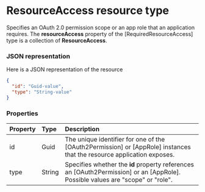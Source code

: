 # ResourceAccess resource type

Specifies an OAuth 2.0 permission scope or an app role that an application requires. The **resourceAccess** property of the [RequiredResourceAccess] type is a collection of **ResourceAccess**.

### JSON representation

Here is a JSON representation of the resource

<!-- {
  "blockType": "resource",
  "optionalProperties": [

  ],
  "@odata.type": "microsoft.graph.resourceaccess"
}-->

```json
{
  "id": "Guid-value",
  "type": "String-value"
}

```
### Properties
| Property	   | Type	|Description|
|:---------------|:--------|:----------|
|id|Guid|The unique identifier for one of the [OAuth2Permission] or [AppRole] instances that the resource application exposes.|
|type|String|Specifies whether the **id** property references an [OAuth2Permission] or an [AppRole]. Possible values are "scope" or "role".|

<!-- uuid: 8fcb5dbc-d5aa-4681-8e31-b001d5168d79
2015-10-25 14:57:30 UTC -->
<!-- {
  "type": "#page.annotation",
  "description": "ResourceAccess resource",
  "keywords": "",
  "section": "documentation",
  "tocPath": ""
}-->